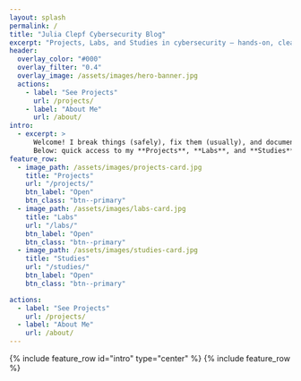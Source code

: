 ```yaml
---
layout: splash
permalink: /
title: "Julia Clepf Cybersecurity Blog"
excerpt: "Projects, Labs, and Studies in cybersecurity — hands-on, clear, and growing weekly."
header:
  overlay_color: "#000"
  overlay_filter: "0.4"
  overlay_image: /assets/images/hero-banner.jpg
  actions:
    - label: "See Projects"
      url: /projects/
    - label: "About Me"
      url: /about/
intro:
  - excerpt: >
      Welcome! I break things (safely), fix them (usually), and document the path.
      Below: quick access to my **Projects**, **Labs**, and **Studies**.
feature_row:
  - image_path: /assets/images/projects-card.jpg
    title: "Projects"
    url: "/projects/"
    btn_label: "Open"
    btn_class: "btn--primary"
  - image_path: /assets/images/labs-card.jpg
    title: "Labs"
    url: "/labs/"
    btn_label: "Open"
    btn_class: "btn--primary"
  - image_path: /assets/images/studies-card.jpg
    title: "Studies"
    url: "/studies/"
    btn_label: "Open"
    btn_class: "btn--primary"

actions:
  - label: "See Projects"
    url: /projects/
  - label: "About Me"
    url: /about/
---
```


{% include feature_row id="intro" type="center" %}
{% include feature_row %}
